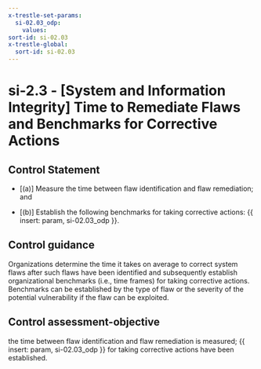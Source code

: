 ```yaml
---
x-trestle-set-params:
  si-02.03_odp:
    values:
sort-id: si-02.03
x-trestle-global:
  sort-id: si-02.03
---
```


# si-2.3 - \[System and Information Integrity\] Time to Remediate Flaws and Benchmarks for Corrective Actions

## Control Statement

- \[(a)\] Measure the time between flaw identification and flaw remediation; and

- \[(b)\] Establish the following benchmarks for taking corrective actions: {{ insert: param, si-02.03_odp }}.

## Control guidance

Organizations determine the time it takes on average to correct system flaws after such flaws have been identified and subsequently establish organizational benchmarks (i.e., time frames) for taking corrective actions. Benchmarks can be established by the type of flaw or the severity of the potential vulnerability if the flaw can be exploited.

## Control assessment-objective

the time between flaw identification and flaw remediation is measured;
{{ insert: param, si-02.03_odp }} for taking corrective actions have been established.
